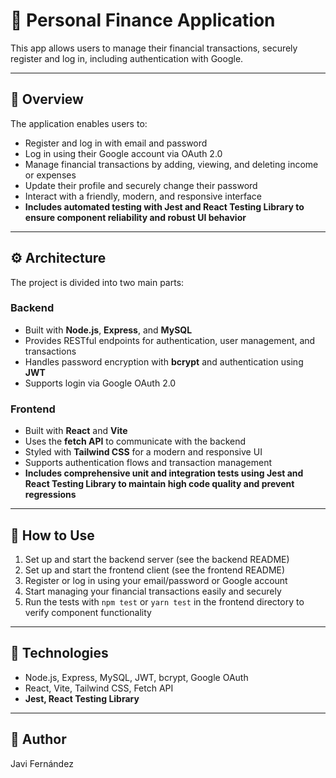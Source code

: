 # 💸 Personal Finance Application

This app allows users to manage their financial transactions, securely register and log in, including authentication with Google.

---

## 📝 Overview

The application enables users to:

- Register and log in with email and password
- Log in using their Google account via OAuth 2.0
- Manage financial transactions by adding, viewing, and deleting income or expenses
- Update their profile and securely change their password
- Interact with a friendly, modern, and responsive interface
- **Includes automated testing with Jest and React Testing Library to ensure component reliability and robust UI behavior**

---

## ⚙️ Architecture

The project is divided into two main parts:

### Backend

- Built with **Node.js**, **Express**, and **MySQL**
- Provides RESTful endpoints for authentication, user management, and transactions
- Handles password encryption with **bcrypt** and authentication using **JWT**
- Supports login via Google OAuth 2.0

### Frontend

- Built with **React** and **Vite**
- Uses the **fetch API** to communicate with the backend
- Styled with **Tailwind CSS** for a modern and responsive UI
- Supports authentication flows and transaction management
- **Includes comprehensive unit and integration tests using Jest and React Testing Library to maintain high code quality and prevent regressions**

---

## 🚀 How to Use

1. Set up and start the backend server (see the backend README)
2. Set up and start the frontend client (see the frontend README)
3. Register or log in using your email/password or Google account
4. Start managing your financial transactions easily and securely
5. Run the tests with `npm test` or `yarn test` in the frontend directory to verify component functionality

---

## 🔧 Technologies

- Node.js, Express, MySQL, JWT, bcrypt, Google OAuth
- React, Vite, Tailwind CSS, Fetch API
- **Jest, React Testing Library**

---

## 👤 Author

Javi Fernández
